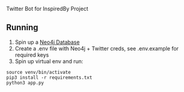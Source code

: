 Twitter Bot for InspiredBy Project

## Running
1. Spin up a [Neo4j Database](https://neo4j.com/try-neo4j/)
2. Create a .env file with Neo4j + Twitter creds, see .env.example for required keys
3. Spin up virtual env and run:
```terminal
source venv/bin/activate
pip3 install -r requirements.txt
python3 app.py 
```